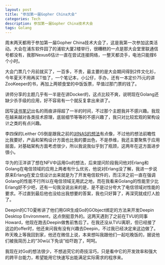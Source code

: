 ```yaml
---
layout: post
title: "参加第一届Gopher China大会"
categories: Tech
description: 参加第一届Gopher China技术大会
tags: Golang
---
```

周末两天都用于参加第一届Gopher China技术大会了，这是我第一次参加这类活动。大会在浦东软件园了的浦软大厦2楼举行，很糟糕的一点是那大会堂里联通信号都没有，我那Nexus6估计一直在尝试连接网络，一整天都烫手，电池只能撑6个小时。

大会门票几个月前就买了，一百多，不贵，最主要的是大会期间得到2件文化衫，今年夏天不用再买T恤了，一个笔记本，小公仔，手办，还有一本定价75元的讲ZooKeeper的书，再加上两顿食堂的中饭饭票，早值过那门票的钱了。

讲师分享的主题几乎有一半是在讲Docker的，这点比较不爽，说明现在Golang还缺少杀手级的应用，好不容易有一个就反复拿出来讲了。

因写[读书笔记](https://github.com/qyuhen/book)出名的雨痕讲得超了一半的时间，不过那个主题我并不感兴趣。我现在越来越对各类技术原理，底层细节等等的不感兴趣了，我只对比较宏观的架构设计之类的有点兴趣。

李四保的Leither OS倒是跟我之前的[对NAS的想法](/2015/04/nas-wanted/)有点像，不过他的想法前瞻性比我要好，产品和架构设计方面也比我的要出色，不是恭维，我还主要聚焦于应用层面，对基础架构方面考虑很少，所以我说我似乎到了瓶颈，这两年在这方面进步很小。

华为的汪洋讲了想在NFV中运用Go的想法，后来提问阶段我问他对Erlang和Golang在电信领域的应用上两者有什么优劣，他说对Erlang没了解，我进一步说原来Erlang在爱立信设计出来就是为了开发电信软件的，而汪洋之前一直在强调Golang的性能不行所以在电信领域无用武之地，而在我看来Golang的性能至少比Erlang好不少吧，还有一句我没说出来的是，是不是过分夸大了电信领域对性能的要求。不过直到最后他也没给出我想要的答案，我也只好算了，再深究就成打人脸了。

Deepin的CTO夏彬讲了他们用GIR生成Go的GObject绑定的方法来开发Deepin Desktop Environment，这点倒挺意外的。这两天遇到了之前在TVU的同事Howard，他现在跑去Deepin做售前售后了。在我还没从TVU离职，但已经接了这边的offer时，他还来问我有没有兴趣去Deepin，不过我已经决定来这边做了。昨天晚上等我回到家，他还在微信上说，本来想叫我跟他们一起吃晚饭的，据说他们被我简历上的“30w以下免谈”给吓跑了，呵呵。

我现在对Go的想法很少，不想追究它的奇技淫巧，只是看中它的开发效率和强大的跨平台能力，希望能用它快速写出能满足实际需求的程序来。